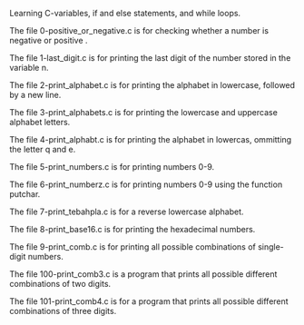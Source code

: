 Learning C-variables, if and else statements, and while loops.

The file 0-positive_or_negative.c is for checking whether a number is negative or positive .

The file 1-last_digit.c is for printing the last digit of the number stored in the variable n.

The file 2-print_alphabet.c is for printing the alphabet in lowercase, followed by a new line.

The file 3-print_alphabets.c is for printing the lowercase and uppercase alphabet letters.

The file 4-print_alphabt.c is for printing the alphabet in lowercas, ommitting the letter q and e.

The file 5-print_numbers.c is for printing numbers 0-9.

The file 6-print_numberz.c is for printing numbers 0-9 using the function putchar.

The file 7-print_tebahpla.c is for a reverse lowercase alphabet.

The file 8-print_base16.c is for printing the hexadecimal numbers.

The file 9-print_comb.c is for printing all possible combinations of single-digit numbers.

The file 100-print_comb3.c is a program that prints all possible different combinations of two digits.

The file 101-print_comb4.c is for a program that prints all possible different combinations of three digits.

